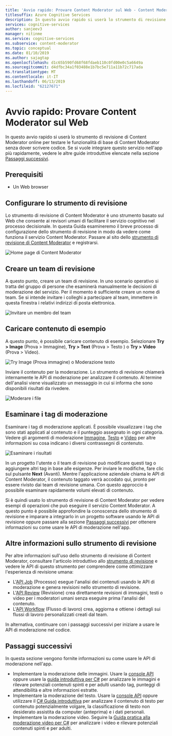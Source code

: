 ```yaml
---
title: 'Avvio rapido: Provare Content Moderator sul Web - Content Moderator'
titlesuffix: Azure Cognitive Services
description: In questo avvio rapido si userà lo strumento di revisione di Content Moderator online per testare le funzionalità di base di Content Moderator senza dover scrivere codice.
services: cognitive-services
author: sanjeev3
manager: nitinme
ms.service: cognitive-services
ms.subservice: content-moderator
ms.topic: conceptual
ms.date: 01/10/2019
ms.author: sajagtap
ms.openlocfilehash: d1c65b590fd68f68fdaeb110c0fd00e0c5a6649a
ms.sourcegitcommit: d4dfbc34a1f03488e1b7bc5e711a11b72c717ada
ms.translationtype: MT
ms.contentlocale: it-IT
ms.lasthandoff: 06/13/2019
ms.locfileid: "62127671"
---
```

# <a name="quickstart-try-content-moderator-on-the-web"></a>Avvio rapido: Provare Content Moderator sul Web

In questo avvio rapido si userà lo strumento di revisione di Content Moderator online per testare le funzionalità di base di Content Moderator senza dover scrivere codice. Se si vuole integrare questo servizio nell'app più rapidamente, vedere le altre guide introduttive elencate nella sezione [Passaggi successivi](#next-steps).

## <a name="prerequisites"></a>Prerequisiti

- Un Web browser

## <a name="set-up-the-review-tool"></a>Configurare lo strumento di revisione
Lo strumento di revisione di Content Moderator è uno strumento basato sul Web che consente ai revisori umani di facilitare il servizio cognitivo nel processo decisionale. In questa Guida esamineremo il breve processo di configurazione dello strumento di revisione in modo da vedere come funziona il servizio Content Moderator. Passare al sito dello [strumento di revisione di Content Moderator](https://contentmoderator.cognitive.microsoft.com/) e registrarsi.

![Home page di Content Moderator](images/homepage.PNG)

## <a name="create-a-review-team"></a>Creare un team di revisione

A questo punto, creare un team di revisione. In uno scenario operativo si tratta del gruppo di persone che esaminerà manualmente le decisioni di moderazione del servizio. Per il momento è sufficiente creare un nome di team. Se si intende invitare i colleghi a partecipare al team, immettere in questa finestra i relativi indirizzi di posta elettronica.

![Invitare un membro del team](images/QuickStart-2-small.png)

## <a name="upload-sample-content"></a>Caricare contenuto di esempio

A questo punto, è possibile caricare contenuto di esempio. Selezionare **Try > Image** (Prova > Immagine), **Try > Text** (Prova > Testo ) o **Try > Video** (Prova > Video).

![Try Image (Prova immagine) o Moderazione testo](images/tryimagesortext.png)

Inviare il contenuto per la moderazione. Lo strumento di revisione chiamerà internamente le API di moderazione per analizzare il contenuto. Al termine dell'analisi viene visualizzato un messaggio in cui si informa che sono disponibili risultati da rivedere.

![Moderare i file](images/submitted.png)

## <a name="review-moderation-tags"></a>Esaminare i tag di moderazione

Esaminare i tag di moderazione applicati. È possibile visualizzare i tag che sono stati applicati al contenuto e il punteggio assegnato in ogni categoria. Vedere gli argomenti di moderazione [Immagine](image-moderation-api.md), [Testo](text-moderation-api.md) e [Video](video-moderation-api.md) per altre informazioni su cosa indicano i diversi contrassegni di contenuto.

![Esaminare i risultati](images/reviewresults_text.png)

In un progetto l'utente o il team di revisione può modificare questi tag o aggiungere altri tag in base alle esigenze. Per inviare le modifiche, fare clic sul pulsante **Next** (Avanti). Mentre l'applicazione aziendale chiama le API di Content Moderator, il contenuto taggato verrà accodato qui, pronto per essere rivisto dai team di revisione umana. Con questo approccio è possibile esaminare rapidamente volumi elevati di contenuto.

Si è quindi usato lo strumento di revisione di Content Moderator per vedere esempi di operazioni che può eseguire il servizio Content Moderator. A questo punto è possibile approfondire la conoscenza dello strumento di revisione e imparare a integrarlo in un progetto software usando le API di revisione oppure passare alla sezione [Passaggi successivi](#next-steps) per ottenere informazioni su come usare le API di moderazione nell'app.

## <a name="learn-more-about-the-review-tool"></a>Altre informazioni sullo strumento di revisione

Per altre informazioni sull'uso dello strumento di revisione di Content Moderator, consultare l'articolo introduttivo allo [strumento di revisione](Review-Tool-User-Guide/human-in-the-loop.md) e vedere le API di questo strumento per comprendere come ottimizzare l'esperienza di revisione umana:
- L'[API Job](try-review-api-job.md) (Processo) esegue l'analisi dei contenuti usando le API di moderazione e genera revisioni nello strumento di revisione. 
- L'[API Review](try-review-api-review.md) (Revisione) crea direttamente revisioni di immagini, testi o video per i moderatori umani senza eseguire prima l'analisi del contenuto. 
- L'[API Workflow](try-review-api-workflow.md) (Flusso di lavoro) crea, aggiorna e ottiene i dettagli sui flussi di lavoro personalizzati creati dal team.

In alternativa, continuare con i passaggi successivi per iniziare a usare le API di moderazione nel codice.

## <a name="next-steps"></a>Passaggi successivi

In questa sezione vengono fornite informazioni su come usare le API di moderazione nell'app.
- Implementare la moderazione delle immagini. Usare la [console API](try-image-api.md) oppure usare la [guida introduttiva per C#](image-moderation-quickstart-dotnet.md) per analizzare le immagini e rilevare potenziali contenuti spinti e per adulti usando tag, punteggi di attendibilità e altre informazioni estratte.
- Implementare la moderazione del testo. Usare la [console API](try-text-api.md) oppure utilizzare il [ C# Guida introduttiva](text-moderation-quickstart-dotnet.md) per analizzare il contenuto di testo per contenuto potenzialmente volgare, la classificazione di testo non desiderato assistita da computer (anteprima) e i dati personali.
- Implementare la moderazione video. Seguire la [Guida pratica alla moderazione video per C#](video-moderation-api.md) per analizzare i video e rilevare potenziali contenuti spinti e per adulti. 
